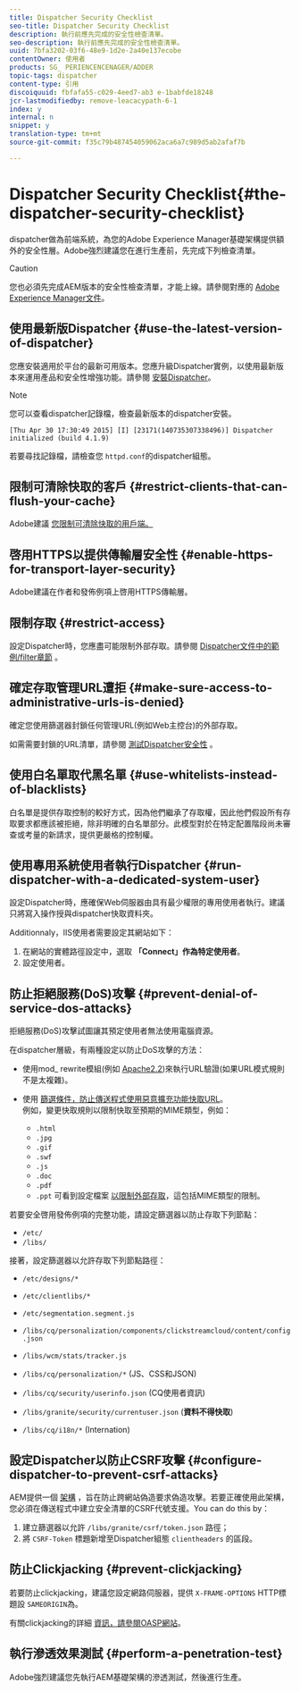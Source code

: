 ```yaml
---
title: Dispatcher Security Checklist
seo-title: Dispatcher Security Checklist
description: 執行前應先完成的安全性檢查清單。
seo-description: 執行前應先完成的安全性檢查清單。
uuid: 7bfa3202-03f6-48e9-1d2e-2a40e137ecobe
contentOwner: 使用者
products: SG_ PERIENCENCENAGER/ADDER
topic-tags: dispatcher
content-type: 引用
discoiquuid: fbfafa55-c029-4eed7-ab3 e-1babfde18248
jcr-lastmodifiedby: remove-leacacypath-6-1
index: y
internal: n
snippet: y
translation-type: tm+mt
source-git-commit: f35c79b487454059062aca6a7c989d5ab2afaf7b

---
```



# Dispatcher Security Checklist{#the-dispatcher-security-checklist}

<!-- 

Comment Type: remark
Last Modified By: unknown unknown (ims-author-00AF43764F54BE740A490D44@AdobeID)
Last Modified Date: 2015-06-05T05:14:35.365-0400

<p>Food for thought listed on <a href="https://jira.corp.adobe.com/browse/DOC-5649">DOC-5649</a>. To be considered while proof-reading.</p> 
<p> </p>

 -->

dispatcher做為前端系統，為您的Adobe Experience Manager基礎架構提供額外的安全性層。Adobe強烈建議您在進行生產前，先完成下列檢查清單。

>[!CAUTION]
>
>您也必須先完成AEM版本的安全性檢查清單，才能上線。請參閱對應的 [Adobe Experience Manager文件](https://helpx.adobe.com/experience-manager/6-3/sites/administering/using/security-checklist.html)。

## 使用最新版Dispatcher {#use-the-latest-version-of-dispatcher}

您應安裝適用於平台的最新可用版本。您應升級Dispatcher實例，以使用最新版本來運用產品和安全性增強功能。請參閱 [安裝Dispatcher](dispatcher-install.md)。

>[!NOTE]
>
>您可以查看dispatcher記錄檔，檢查最新版本的dispatcher安裝。
>
>`[Thu Apr 30 17:30:49 2015] [I] [23171(140735307338496)] Dispatcher initialized (build 4.1.9)`
>
>若要尋找記錄檔，請檢查您 `httpd.conf`的dispatcher組態。

## 限制可清除快取的客戶 {#restrict-clients-that-can-flush-your-cache}

Adobe建議 [您限制可清除快取的用戶端。](dispatcher-configuration.md#limiting-the-clients-that-can-flush-the-cache)

## 啓用HTTPS以提供傳輸層安全性 {#enable-https-for-transport-layer-security}

Adobe建議在作者和發佈例項上啓用HTTPS傳輸層。

<!-- 

Comment Type: remark
Last Modified By: unknown unknown (ims-author-00AF43764F54BE740A490D44@AdobeID)
Last Modified Date: 2015-06-26T04:41:28.841-0400

<p>Recommended to have SSL termination, front end SSL.</p> 
<p>Question is do we want to have SSL communication between dispatcher and AEM instances (publish and/or author).</p> 
<p>We might want to have two items:</p> 
<ul> 
 <li>MUST HTTPS clients -&gt; dispatcher / load balancer</li> 
 <li>NICE load balancer -&gt; dispatcher<br /> </li> 
 <li>NICE dispatcher -&gt; instances if sensitive information such as credit cards / or infrastructure requirements such as DMZ</li> 
</ul>

 -->

## 限制存取 {#restrict-access}

設定Dispatcher時，您應盡可能限制外部存取。請參閱 [Dispatcher文件中的範例/filter章節](dispatcher-configuration.md#main-pars_184_1_title) 。

## 確定存取管理URL遭拒 {#make-sure-access-to-administrative-urls-is-denied}

確定您使用篩選器封鎖任何管理URL(例如Web主控台)的外部存取。

如需需要封鎖的URL清單，請參閱 [測試Dispatcher安全性](dispatcher-configuration.md#testing-dispatcher-security) 。

## 使用白名單取代黑名單 {#use-whitelists-instead-of-blacklists}

白名單是提供存取控制的較好方式，因為他們繼承了存取權，因此他們假設所有存取要求都應該被拒絕，除非明確的白名單部分。此模型對於在特定配置階段尚未審查或考量的新請求，提供更嚴格的控制權。

## 使用專用系統使用者執行Dispatcher {#run-dispatcher-with-a-dedicated-system-user}

設定Dispatcher時，應確保Web伺服器由具有最少權限的專用使用者執行。建議只將寫入操作授與dispatcher快取資料夾。

Additionnaly，IIS使用者需要設定其網站如下：

1. 在網站的實體路徑設定中，選取 **「Connect」作為特定使用者**。
1. 設定使用者。

## 防止拒絕服務(DoS)攻擊 {#prevent-denial-of-service-dos-attacks}

拒絕服務(DoS)攻擊試圖讓其預定使用者無法使用電腦資源。

在dispatcher層級，有兩種設定以防止DoS攻擊的方法： [](https://docs.adobe.com/content/docs/en/dispatcher.html#/filter (濾鏡))

* 使用mod_ rewrite模組(例如 [Apache2.2](https://httpd.apache.org/docs/2.2/mod/mod_rewrite.html))來執行URL驗證(如果URL模式規則不是太複雜)。

* 使用 [篩選條件，防止傳送程式使用惡意擴充功能快取URL](dispatcher-configuration.md#configuring-access-to-conten-tfilter)。\
   例如，變更快取規則以限制快取至預期的MIME類型，例如：

   * `.html`
   * `.jpg`
   * `.gif`
   * `.swf`
   * `.js`
   * `.doc`
   * `.pdf`
   * `.ppt`
   可看到設定檔案 [以限制外部存取](#restrict-access)，這包括MIME類型的限制。

若要安全啓用發佈例項的完整功能，請設定篩選器以防止存取下列節點：

* `/etc/`
* `/libs/`

接著，設定篩選器以允許存取下列節點路徑：

* `/etc/designs/*`
* `/etc/clientlibs/*`
* `/etc/segmentation.segment.js`
* `/libs/cq/personalization/components/clickstreamcloud/content/config.json`
* `/libs/wcm/stats/tracker.js`
* `/libs/cq/personalization/*` (JS、CSS和JSON)
* `/libs/cq/security/userinfo.json` (CQ使用者資訊)
* `/libs/granite/security/currentuser.json` (**資料不得快取**)

* `/libs/cq/i18n/*` (Internation)

<!-- 

Comment Type: remark
Last Modified By: unknown unknown (ims-author-00AF43764F54BE740A490D44@AdobeID)
Last Modified Date: 2015-06-26T04:38:17.016-0400

<p>We need to highlight whether a path applies to all versions or specific ones.<br /> </p>

 -->

## 設定Dispatcher以防止CSRF攻擊 {#configure-dispatcher-to-prevent-csrf-attacks}

AEM提供一個 [架構](https://helpx.adobe.com/experience-manager/6-3/sites/administering/using/security-checklist.html#verification-steps) ，旨在防止跨網站偽造要求偽造攻擊。若要正確使用此架構，您必須在傳送程式中建立安全清單的CSRF代號支援。You can do this by：

1. 建立篩選器以允許 `/libs/granite/csrf/token.json` 路徑；
1. 將 `CSRF-Token` 標題新增至Dispatcher組態 `clientheaders` 的區段。

## 防止Clickjacking {#prevent-clickjacking}

若要防止clickjacking，建議您設定網路伺服器，提供 `X-FRAME-OPTIONS` HTTP標題設 `SAMEORIGIN`為。

有關clickjacking的詳細 [資訊，請參閱OASP網站](https://www.owasp.org/index.php/Clickjacking)。

## 執行滲透效果測試 {#perform-a-penetration-test}

Adobe強烈建議您先執行AEM基礎架構的滲透測試，然後進行生產。

